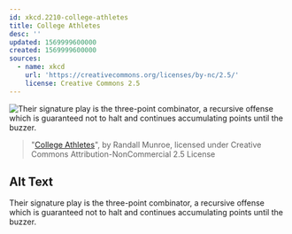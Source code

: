 ```yaml
---
id: xkcd.2210-college-athletes
title: College Athletes
desc: ''
updated: 1569999600000
created: 1569999600000
sources:
  - name: xkcd
    url: 'https://creativecommons.org/licenses/by-nc/2.5/'
    license: Creative Commons 2.5
---
```

![Their signature play is the three-point combinator, a recursive offense which is guaranteed not to halt and continues accumulating points until the buzzer.](https://imgs.xkcd.com/comics/college_athletes.png)
> "[College Athletes](https://xkcd.com/2210/)", by Randall Munroe, licensed under Creative Commons Attribution-NonCommercial 2.5 License

## Alt Text
Their signature play is the three-point combinator, a recursive offense which is guaranteed not to halt and continues accumulating points until the buzzer.

